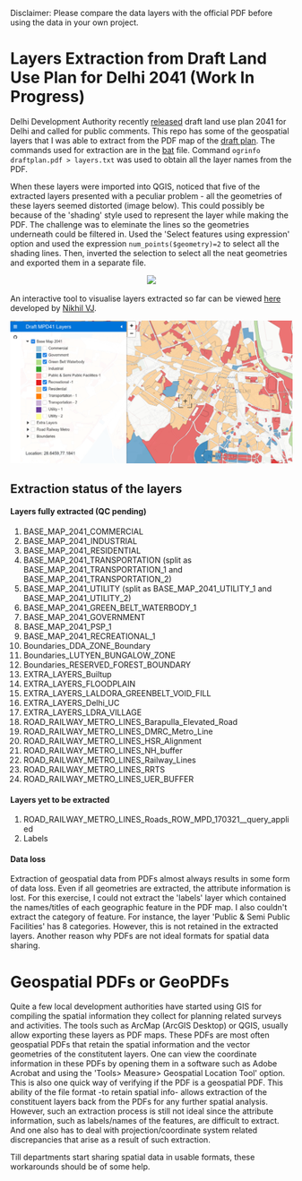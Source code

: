 Disclaimer: Please compare the data layers with the official PDF before using the data in your own project.

# Layers Extraction from Draft Land Use Plan for Delhi 2041 (Work In Progress)
Delhi Development Authority recently [released](https://dda.org.in/hotlinks.aspx) draft land use plan 2041 for Delhi and called for public comments. This repo has some of the geospatial layers that I was able to extract from the PDF map of the [draft plan](http://119.226.139.196/tendernotices_docs/aug2020/Draft%20Land%20Use%20Plan_public%20notice09062021.pdf). The commands used for extraction are in the [bat](https://github.com/rajesvariparasa/layers_draft_delhi_master_plan_2041/blob/main/ExtractLayers.bat) file. Command `ogrinfo draftplan.pdf > layers.txt` was used to obtain all the layer names from the PDF.

When these layers were imported into QGIS, noticed that five of the extracted layers presented with a peculiar problem - all the geometries of these layers seemed distorted (image below). This could possibly be because of the 'shading' style used to represent the layer while making the PDF. The challenge was to eleminate the lines so the geometries underneath could be filtered in. Used the 'Select features using expression' option and used the expression `num_points($geometry)=2` to select all the shading lines. Then, inverted the selection to select all the neat geometries and exported them in a separate file.

<center><img src="https://github.com/rajesvariparasa/layers_draft_delhi_master_plan_2041/blob/main/DistortedLayerCorrection.png" width="600"/></center>

An interactive tool to visualise layers extracted so far can be viewed [here](https://draftmpd41.github.io/) developed by [Nikhil VJ](https://nikhilvj.co.in/).

![alt text](https://github.com/draftmpd41/draftmpd41.github.io/blob/main/screenshot.png "Interactive Snapshot")


## Extraction status of the layers

#### Layers fully extracted (QC pending)
1. BASE_MAP_2041_COMMERCIAL
2. BASE_MAP_2041_INDUSTRIAL
3. BASE_MAP_2041_RESIDENTIAL
4. BASE_MAP_2041_TRANSPORTATION (split as BASE_MAP_2041_TRANSPORTATION_1 and BASE_MAP_2041_TRANSPORTATION_2)
5. BASE_MAP_2041_UTILITY (split as BASE_MAP_2041_UTILITY_1 and BASE_MAP_2041_UTILITY_2)
6. BASE_MAP_2041_GREEN_BELT_WATERBODY_1
7. BASE_MAP_2041_GOVERNMENT
8. BASE_MAP_2041_PSP_1
9. BASE_MAP_2041_RECREATIONAL_1
10. Boundaries_DDA_ZONE_Boundary
11. Boundaries_LUTYEN_BUNGALOW_ZONE
12. Boundaries_RESERVED_FOREST_BOUNDARY
13. EXTRA_LAYERS_Builtup
14. EXTRA_LAYERS_FLOODPLAIN
15. EXTRA_LAYERS_LALDORA_GREENBELT_VOID_FILL
16. EXTRA_LAYERS_Delhi_UC
17. EXTRA_LAYERS_LDRA_VILLAGE
18. ROAD_RAILWAY_METRO_LINES_Barapulla_Elevated_Road
19. ROAD_RAILWAY_METRO_LINES_DMRC_Metro_Line
20. ROAD_RAILWAY_METRO_LINES_HSR_Alignment
21. ROAD_RAILWAY_METRO_LINES_NH_buffer
22. ROAD_RAILWAY_METRO_LINES_Railway_Lines
23. ROAD_RAILWAY_METRO_LINES_RRTS
24. ROAD_RAILWAY_METRO_LINES_UER_BUFFER

#### Layers yet to be extracted
1. ROAD_RAILWAY_METRO_LINES_Roads_ROW_MPD_170321__query_applied
2. Labels

#### Data loss
Extraction of geospatial data from PDFs almost always results in some form of data loss. Even if all geometries are extracted, the attribute information is lost. For this exercise, I could not extract the 'labels' layer which contained the names/titles of each geographic feature in the PDF map. I also couldn't extract the category of feature. For instance, the layer 'Public & Semi Public Facilities' has 8 categories. However, this is not retained in the extracted layers. Another reason why PDFs are not ideal formats for spatial data sharing.

# Geospatial PDFs or GeoPDFs
Quite a few local development authorities have started using GIS for compiling the spatial information they collect for planning related surveys and activities. The tools such as ArcMap (ArcGIS Desktop) or QGIS, usually allow exporting these layers as PDF maps. These PDFs are most often geospatial PDFs that retain the spatial information and the vector geometries of the constitutent layers. One can view the coordinate information in these PDFs by opening them in a software such as Adobe Acrobat and using the 'Tools> Measure> Geospatial Location Tool' option. This is also one quick way of verifying if the PDF is a geospatial PDF. This ability of the file format -to retain spatial info- allows extraction of the constituent layers back from the PDFs for any further spatial analysis. However, such an extraction process is still not ideal since the attribute information, such as labels/names of the features, are difficult to extract. And one also has to deal with projection/coordinate system related discrepancies that arise as a result of such extraction.

Till departments start sharing spatial data in usable formats, these workarounds should be of some help.

